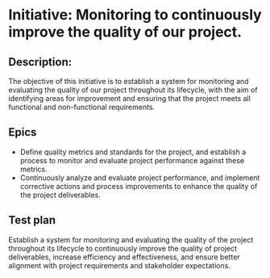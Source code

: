 # Initiative: Monitoring to continuously improve the quality of our project.
## Description: 
The objective of this initiative is to establish a system for monitoring and evaluating the quality of our project throughout its lifecycle, with the aim of identifying areas for improvement and ensuring that the project meets all functional and non-functional requirements.
## Epics
* Define quality metrics and standards for the project, and establish a process to monitor and evaluate project performance against these metrics.
* Continuously analyze and evaluate project performance, and implement corrective actions and process improvements to enhance the quality of the project deliverables.
## Test plan
 Establish a system for monitoring and evaluating the quality of the project throughout its lifecycle to continuously improve the quality of project deliverables, increase efficiency and effectiveness, and ensure better alignment with project requirements and stakeholder expectations.
 